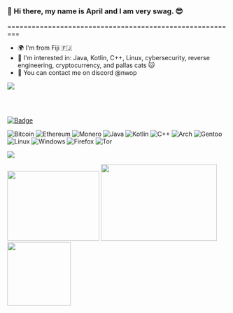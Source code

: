 ### :wave: Hi there, my name is April and I am very swag. 😎
=========================================================

* 🌍  I'm from Fiji 🇫🇯
* 🧠  I'm interested in: Java, Kotlin, C++, Linux, cybersecurity, reverse engineering, cryptocurrency, and pallas cats 🐱  
* 📧  You can contact me on discord @nwop 

![](http://github-profile-summary-cards.vercel.app/api/cards/profile-details?username=nw0p&theme=github_dark)
                                      
</br>
</br>
                                      

[![Badge](https://dqfjq7n40v9s.runkit.sh)](https://git.io/gradientbadge)

			

![Bitcoin](https://img.shields.io/badge/Bitcoin-000?style=for-the-badge&logo=bitcoin&logoColor=white)  ![Ethereum](https://img.shields.io/badge/Ethereum-3C3C3D?style=for-the-badge&logo=Ethereum&logoColor=white)  ![Monero](https://img.shields.io/badge/monero-FF6600?style=for-the-badge&logo=monero&logoColor=white)  ![Java](https://img.shields.io/badge/java-%23ED8B00.svg?style=for-the-badge&logo=openjdk&logoColor=white)  ![Kotlin](https://img.shields.io/badge/kotlin-%237F52FF.svg?style=for-the-badge&logo=kotlin&logoColor=white)  ![C++](https://img.shields.io/badge/c++-%2300599C.svg?style=for-the-badge&logo=c%2B%2B&logoColor=white)  ![Arch](https://img.shields.io/badge/Arch%20Linux-1793D1?logo=arch-linux&logoColor=fff&style=for-the-badge)  ![Gentoo](https://img.shields.io/badge/Gentoo-54487A?style=for-the-badge&logo=gentoo&logoColor=white)  ![Linux](https://img.shields.io/badge/Linux-FCC624?style=for-the-badge&logo=linux&logoColor=black) ![Windows](https://img.shields.io/badge/Windows-0078D6?style=for-the-badge&logo=windows&logoColor=white)  ![Firefox](https://img.shields.io/badge/Firefox-FF7139?style=for-the-badge&logo=Firefox-Browser&logoColor=white)  ![Tor](https://img.shields.io/badge/Tor-7D4698?style=for-the-badge&logo=Tor-Browser&logoColor=white)  


![](https://dcbadge.vercel.app/api/shield/678070975803293708)

<p float="left">

<img src="https://github.com/nw0p/nw0p/assets/38057139/926f9da2-b523-4546-98f8-2a1d38628db2" width="210" height="160">

<img src="https://github.com/nw0p/nw0p/assets/38057139/12addbb2-f23f-4d98-a854-31c4639aebed" width="265" height="175">

<img src="https://github.com/nw0p/nw0p/assets/38057139/5b8e95f5-103c-4f32-b1e2-75205a21beb8" height="145">









